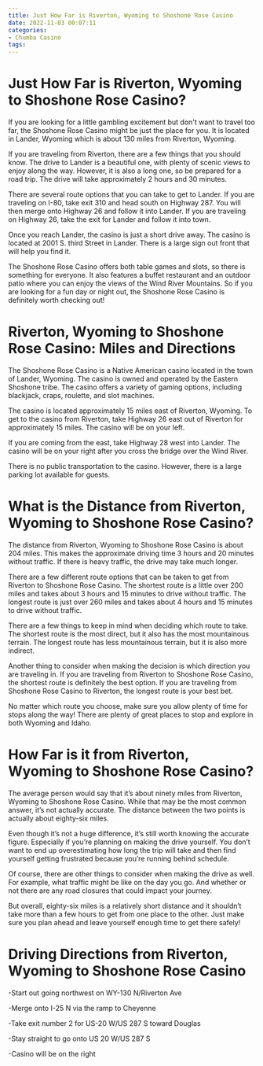 ```yaml
---
title: Just How Far is Riverton, Wyoming to Shoshone Rose Casino 
date: 2022-11-03 00:07:11
categories:
- Chumba Casino
tags:
---
```



#  Just How Far is Riverton, Wyoming to Shoshone Rose Casino? 

If you are looking for a little gambling excitement but don't want to travel too far, the Shoshone Rose Casino might be just the place for you. It is located in Lander, Wyoming which is about 130 miles from Riverton, Wyoming. 

If you are traveling from Riverton, there are a few things that you should know. The drive to Lander is a beautiful one, with plenty of scenic views to enjoy along the way. However, it is also a long one, so be prepared for a road trip. The drive will take approximately 2 hours and 30 minutes. 

There are several route options that you can take to get to Lander. If you are traveling on I-80, take exit 310 and head south on Highway 287. You will then merge onto Highway 26 and follow it into Lander. If you are traveling on Highway 26, take the exit for Lander and follow it into town. 

Once you reach Lander, the casino is just a short drive away. The casino is located at 2001 S. third Street in Lander. There is a large sign out front that will help you find it. 

The Shoshone Rose Casino offers both table games and slots, so there is something for everyone. It also features a buffet restaurant and an outdoor patio where you can enjoy the views of the Wind River Mountains. So if you are looking for a fun day or night out, the Shoshone Rose Casino is definitely worth checking out!

#  Riverton, Wyoming to Shoshone Rose Casino: Miles and Directions 

The Shoshone Rose Casino is a Native American casino located in the town of Lander, Wyoming. The casino is owned and operated by the Eastern Shoshone tribe. The casino offers a variety of gaming options, including blackjack, craps, roulette, and slot machines. 

The casino is located approximately 15 miles east of Riverton, Wyoming. To get to the casino from Riverton, take Highway 26 east out of Riverton for approximately 15 miles. The casino will be on your left. 

If you are coming from the east, take Highway 28 west into Lander. The casino will be on your right after you cross the bridge over the Wind River. 

There is no public transportation to the casino. However, there is a large parking lot available for guests.

#  What is the Distance from Riverton, Wyoming to Shoshone Rose Casino? 

The distance from Riverton, Wyoming to Shoshone Rose Casino is about 204 miles. This makes the approximate driving time 3 hours and 20 minutes without traffic. If there is heavy traffic, the drive may take much longer. 

There are a few different route options that can be taken to get from Riverton to Shoshone Rose Casino. The shortest route is a little over 200 miles and takes about 3 hours and 15 minutes to drive without traffic. The longest route is just over 260 miles and takes about 4 hours and 15 minutes to drive without traffic. 

There are a few things to keep in mind when deciding which route to take. The shortest route is the most direct, but it also has the most mountainous terrain. The longest route has less mountainous terrain, but it is also more indirect. 

Another thing to consider when making the decision is which direction you are traveling in. If you are traveling from Riverton to Shoshone Rose Casino, the shortest route is definitely the best option. If you are traveling from Shoshone Rose Casino to Riverton, the longest route is your best bet. 

No matter which route you choose, make sure you allow plenty of time for stops along the way! There are plenty of great places to stop and explore in both Wyoming and Idaho.

#  How Far is it from Riverton, Wyoming to Shoshone Rose Casino? 

The average person would say that it’s about ninety miles from Riverton, Wyoming to Shoshone Rose Casino. While that may be the most common answer, it’s not actually accurate. The distance between the two points is actually about eighty-six miles. 

Even though it’s not a huge difference, it’s still worth knowing the accurate figure. Especially if you’re planning on making the drive yourself. You don’t want to end up overestimating how long the trip will take and then find yourself getting frustrated because you’re running behind schedule. 

Of course, there are other things to consider when making the drive as well. For example, what traffic might be like on the day you go. And whether or not there are any road closures that could impact your journey. 

But overall, eighty-six miles is a relatively short distance and it shouldn’t take more than a few hours to get from one place to the other. Just make sure you plan ahead and leave yourself enough time to get there safely!

#  Driving Directions from Riverton, Wyoming to Shoshone Rose Casino

-Start out going northwest on WY-130 N/Riverton Ave

-Merge onto I-25 N via the ramp to Cheyenne

-Take exit number 2 for US-20 W/US 287 S toward Douglas

-Stay straight to go onto US 20 W/US 287 S

-Casino will be on the right